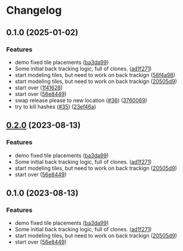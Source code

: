 # Changelog

## 0.1.0 (2025-01-02)


### Features

* demo fixed tile placements ([ba3da99](https://github.com/emarcotte/ac3/commit/ba3da99744f9efb1aa7db08e1e206159c3d86fe4))
* Some initial back tracking logic, full of clones. ([ad1f271](https://github.com/emarcotte/ac3/commit/ad1f271aaa562f0242924469fae2b06051684969))
* start modeling tiles, but need to work on back trackign ([58f4a98](https://github.com/emarcotte/ac3/commit/58f4a98810cc92d171a6c7b81bf4df180f668b66))
* start modeling tiles, but need to work on back trackign ([20505d9](https://github.com/emarcotte/ac3/commit/20505d953cb10cd2b395beb53aa3952a96b249bc))
* start over ([1f41628](https://github.com/emarcotte/ac3/commit/1f41628d42cadee392d5e7b77ad5bd3ff744d289))
* start over ([56e8449](https://github.com/emarcotte/ac3/commit/56e84493c6097a26dd37abccd6b9edb787efb349))
* swap release please to new location ([#36](https://github.com/emarcotte/ac3/issues/36)) ([3760069](https://github.com/emarcotte/ac3/commit/3760069440090621744c72e90ba8abd0719c158d))
* try to kill hashes ([#35](https://github.com/emarcotte/ac3/issues/35)) ([23ef46a](https://github.com/emarcotte/ac3/commit/23ef46adac8e271a44a2030b90074333f3883e18))

## [0.2.0](https://github.com/emarcotte/ac3/compare/v0.1.0...v0.2.0) (2023-08-13)


### Features

* demo fixed tile placements ([ba3da99](https://github.com/emarcotte/ac3/commit/ba3da99744f9efb1aa7db08e1e206159c3d86fe4))
* Some initial back tracking logic, full of clones. ([ad1f271](https://github.com/emarcotte/ac3/commit/ad1f271aaa562f0242924469fae2b06051684969))
* start modeling tiles, but need to work on back trackign ([20505d9](https://github.com/emarcotte/ac3/commit/20505d953cb10cd2b395beb53aa3952a96b249bc))
* start over ([56e8449](https://github.com/emarcotte/ac3/commit/56e84493c6097a26dd37abccd6b9edb787efb349))

## 0.1.0 (2023-08-13)


### Features

* demo fixed tile placements ([ba3da99](https://github.com/emarcotte/ac3/commit/ba3da99744f9efb1aa7db08e1e206159c3d86fe4))
* Some initial back tracking logic, full of clones. ([ad1f271](https://github.com/emarcotte/ac3/commit/ad1f271aaa562f0242924469fae2b06051684969))
* start modeling tiles, but need to work on back trackign ([20505d9](https://github.com/emarcotte/ac3/commit/20505d953cb10cd2b395beb53aa3952a96b249bc))
* start over ([56e8449](https://github.com/emarcotte/ac3/commit/56e84493c6097a26dd37abccd6b9edb787efb349))
